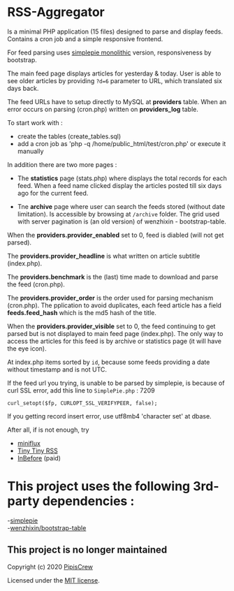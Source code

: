 # RSS-Aggregator

Is a minimal PHP application (15 files) designed to parse and display feeds. Contains a cron job and a simple responsive frontend.

For feed parsing uses [simplepie monolithic](https://github.com/simplepie/simplepie) version, responsiveness by bootstrap.

The main feed page displays articles for yesterday & today. User is able to see older articles by providing `?d=6` parameter to URL, which translated six days back.

The feed URLs have to setup directly to MySQL at **providers** table. When an error occurs on parsing (cron.php) written on **providers_log** table.

To start work with :

- create the tables (create_tables.sql)
- add a cron job as 'php -q /home/public_html/test/cron.php' or execute it manually

In addition there are two more pages :

- The **statistics** page (stats.php) where displays the total records for each feed. When a feed name clicked display the articles posted till six days ago for the current feed.

- Tne **archive** page where user can search the feeds stored (without date limitation). Is accessible by browsing at `/archive` folder. The grid used with server pagination is (an old version) of wenzhixin - bootstrap-table.

When the **providers.provider_enabled** set to 0, feed is diabled (will not get parsed).

The **providers.provider_headline** is what written on article subtitle (index.php).

The **providers.benchmark** is the (last) time made to download and parse the feed (cron.php).

The **providers.provider_order** is the order used for parsing mechanism (cron.php). The pplication to avoid duplicates, each feed article has a field **feeds.feed_hash** which is the md5 hash of the title.

When the **providers.provider_visible** set to 0, the feed continuing to get parsed but is not displayed to main feed page (index.php). The only way to access the articles for this feed is by archive or statistics page (it will have the eye icon).

At index.php items sorted by `id`, because some feeds providing a date without timestamp and is not UTC.

If the feed url you trying, is unable to be parsed by simplepie, is because of curl SSL error, add this line to `SimplePie.php` : 7209
```
curl_setopt($fp, CURLOPT_SSL_VERIFYPEER, false);
```

If you getting record insert error, use utf8mb4 'character set' at dbase.

After all, if is not enough, try 
- [miniflux](https://github.com/denfil/miniflux-php)
- [Tiny Tiny RSS](https://tt-rss.org/)
- [InBefore](https://codecanyon.net/item/inbefore-news-aggregator-search-engine-youtube-downloader/24809255) (paid)


# This project uses the following 3rd-party dependencies :
-[simplepie](https://simplepie.org/)<br>
-[wenzhixin/bootstrap-table](https://github.com/wenzhixin/bootstrap-table)<br>


## This project is no longer maintained
Copyright (c) 2020 [PipisCrew](http://pipiscrew.com)

Licensed under the [MIT license](http://www.opensource.org/licenses/mit-license.php).
